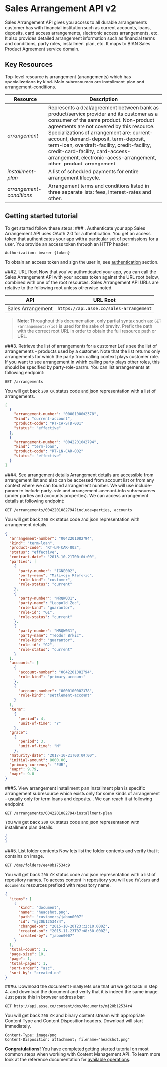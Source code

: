 Sales Arrangement API v2
=========================
Sales Arrangement API gives you access to all durable arrangements customer has with financial institution such as current accounts, loans, deposits, card access arrangements, electronic access arrangements, etc. It also provides detailed arrangement information such as financial terms and conditions, party roles, installment plan, etc. It maps to BIAN Sales Product Agreement service domain.

Key Resources
-------------
Top-level resource is arrangement (arrangements) which has specializations by kind. Main subresources are installment-plan and arrangement-conditions. 

Resource | Description
----------- |-----------
*arrangement*  | Represents a deal/agreement between bank as product/service provider and its customer as a consumer of the same product. Non-product agreements are not covered by this resource. Specializations of arrangement are: current-account, demand-deposit, term-deposit, term-loan, overdraft-facility, credit-facility, credit-card-facility, card-access-arrangement, electronic-acess-arrangement, other-product-arrangement
*installment-plan*      | A list of scheduled payments for entire arrangement lifecycle.
*arrangement-conditions*    | Arrangement terms and conditions listed in three separate lists: fees, interest-rates and other. 

Getting started tutorial
---------------
To get started follow these steps:
###1. Authenticate your app
Sales Arrangement API uses OAuth 2.0 for authentication. You get an access token that authenticates your app with a particular set of permissions for a user. You provide an access token through an HTTP header:
```
Authorization: bearer {token}
```
To obtain an access token and sign the user in, see [authentication]() section.

###2. URL Root
Now that you've authenticated your app, you can call the Sales Arrangement API with your access token against the URL root below, combined with one of the root resources.  Sales Arrangement API URLs are relative to the following root unless otherwise noted.

API | URL Root
--------|---------
Sales Arrangement | `https://api.asse.co/sales-arrangement`

> **Note**: Throughout this documentation, only partial syntax such as: 
`GET /arrangements/{id}` is used for the sake of brevity. 
Prefix the path with the correct root URL in order to obtain the full resource path or URL.

###3. Retrieve the list of arrangements for a customer
Let's see the list of arrangements - products used by a customer. Note that the list returns only arrangements for which the party from calling context plays customer role. If you want to see arrangement in which calling party plays other roles, this should be specified by party-role-param. 
You can list arrangements at following endpoint:
```
GET /arrangements
```
You will get back `200 OK` status code and json representation with a list of arrangements. 

```json
[
  {
    "arrangement-number": "0000100002378",
    "kind": "current-account",
    "product-code": "RT-CA-STD-001",
    "status": "effective"
  },
  {
    "arrangement-number": "0042201082794",
    "kind": "term-loan",
    "product-code": "RT-LN-CAR-002",
    "status": "effective"
  }
]
```


###4. See arrangement details
Arrangement details are accessible from arrangement list and also can be accessed from account list or from any context where we can found arrangement number. We will use include-param to include party-role and arrangement-account-info subresources (under parties and accounts properties). 
We can access arrangement details at following endpoint:

```
GET /arrangements/0042201082794?include=parties, accounts
```

You will get back `200 OK` status code and json representation with arrangement details. 

```json
{
  "arrangement-number": "0042201082794",
  "kind": "term-loan",
  "product-code": "RT-LN-CAR-002",
  "status": "effective",
  "contract-date": "2013-10-21T00:00:00",
  "parties": [
    {
      "party-number": "IGNE002",
      "party-name": "Milivoje Klafovic",
      "role-kind": "customer",
      "role-status": "current"
    },
    {
      "party-number": "MRQW031",
      "party-name": "Leopold Zec",
      "role-kind": "guarantor",
      "role-id": "G1",
      "role-status": "current"
    },
    {
      "party-number": "MRQW031",
      "party-name": "Teodor Brkic",
      "role-kind": "guarantor",
      "role-id": "G2",
      "role-status": "current"
    }
  ],
  "accounts": [
    {
      "account-number": "0042201082794",
      "role-kind": "primary-account"
    },
    {
      "account-number": "0000100002378",
      "role-kind": "settlement-account"
    }
  ],
  "term":
    {
      "period": 4,
      "unit-of-time": "Y"
    },
  "grace": 
    {
      "period": 3,
      "unit-of-time": "M"
    },
  "maturity-date": "2017-10-21T00:00:00",
  "initial-amount": 8000.00,
  "primary-currency": "EUR",
  "eapr": 9.79,
  "napr": 9.0
}
```

###5. View arrangement installment plan
Installment plan is specific arrangement subresource which exists only for some kinds of arrangement - usually only for term loans and deposits. . 
We can reach it at following endpoint:

```
GET /arrangements/0042201082794/installment-plan
```

You will get back `200 OK` status code and json representation with installment plan details. 

```json
{
}
```

###5. List folder contents
Now lets list the folder contents and verify that it contains on image.
```
GET /dms/folders/ee48b17534c9
```

You will get back `200 OK` status code and json representation with a list of repository names. To access content in repository you will use `folders` and `documents` resources prefixed with repository name.
```json
{
  "items": [
    {
      "kind": "document",
      "name": "headshot.png",
      "path": "customers/jabon0007",  
      "id": "mj20b12534r4",
      "changed-on": "2015-10-20T23:22:10.000Z",
      "created-on": "2015-11-23T07:08:30.000Z",
      "created-by": "jabon0007"
    }
  ],
  "total-count": 1, 
  "page-size": 10,
  "page": 1,
  "total-pages": 1,
  "sort-order": "asc", 
  "sort-by": "created-on"  
}
```
###6. Download the document
Finally lets use that url we got back in step 4. and download the document and verify that it is indeed the same image.
Just paste this in browser address bar:
```
GET http://api.asse.co/content/dms/documents/mj20b12534r4
```
You will get back `200 OK` and binary content stream with appropriate Content Type and Content Disposition headers. Download will start immediately.
```
Content-Type: image/png
Content-Disposition: attachment; filename="headshot.png"
``` 

**Congratulations!** You have completed getting started tutorial on most common steps when working with Content Management API. To learn more look at the reference documentation for [available operations](swagger-ui).
